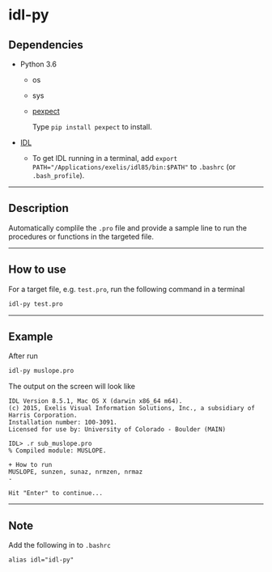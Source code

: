 # idl-py

## Dependencies

- Python 3.6
  - os
  - sys
  - [pexpect](https://pexpect.readthedocs.io/en/stable)

    Type `pip install pexpect` to install.

- [IDL](http://www.harrisgeospatial.com/ProductsandTechnology/Software/IDL.aspx)
  - To get IDL running in a terminal, add `export PATH="/Applications/exelis/idl85/bin:$PATH"` to `.bashrc` (or `.bash_profile`).
---

## Description

Automatically complile the `.pro` file and provide a sample
line to run the procedures or functions in the targeted file.

---

## How to use

For a target file, e.g. `test.pro`, run the following command in a terminal

```bash
idl-py test.pro
```
---

## Example

After run
```bash
idl-py muslope.pro
```

The output on the screen will look like
```text
IDL Version 8.5.1, Mac OS X (darwin x86_64 m64).
(c) 2015, Exelis Visual Information Solutions, Inc., a subsidiary of Harris Corporation.
Installation number: 100-3091.
Licensed for use by: University of Colorado - Boulder (MAIN)

IDL> .r sub_muslope.pro
% Compiled module: MUSLOPE.

+ How to run
MUSLOPE, sunzen, sunaz, nrmzen, nrmaz
-

Hit "Enter" to continue...

```
---

## Note

Add the following in to `.bashrc`

```
alias idl="idl-py"
```
